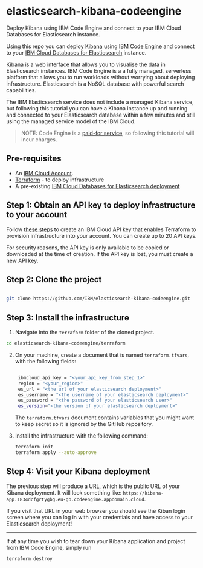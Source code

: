 # elasticsearch-kibana-codeengine
Deploy Kibana using IBM Code Engine and connect to your IBM Cloud Databases for Elasticsearch instance.

Using this repo you can deploy [Kibana](https://www.elastic.co/kibana) using [IBM Code Engine](https://www.ibm.com/products/code-engine) and connect to your [IBM Cloud Databases for Elasticsearch](https://www.ibm.com/products/databases-for-elasticsearch) instance.

Kibana is a web interface that allows you to visualise the data in Elasticsearch instances. 
IBM Code Engine is a a fully managed, serverless platform that allows you to run workloads without worrying about deploying infrastructure.
Elasticsearch is a NoSQL database with powerful search capabilities.

The IBM Elasticsearch service does not include a managed Kibana service, but following this tutorial you can have a Kibana instance up and running and connected to your Elasticsearch database within a few minutes and still using the managed service model of the IBM Cloud.

> NOTE: Code Engine is a [paid-for service](https://cloud.ibm.com/docs/codeengine?topic=codeengine-pricing), so following this tutorial will incur charges.

## Pre-requisites

- An [IBM Cloud Account](https://cloud.ibm.com/registration).
- [Terraform](https://www.terraform.io/) - to deploy infrastructure
- A pre-existing [IBM Cloud Databases for Elasticsearch deployment](https://cloud.ibm.com/databases/databases-for-elasticsearch/create)



## Step 1: Obtain an API key to deploy infrastructure to your account


Follow [these steps](https://cloud.ibm.com/docs/account?topic=account-userapikey&interface=ui#create_user_key) to create an IBM Cloud API key that enables Terraform to provision infrastructure into your account. You can create up to 20 API keys.

For security reasons, the API key is only available to be copied or downloaded at the time of creation. If the API key is lost, you must create a new API key.

## Step 2: Clone the project

```sh

git clone https://github.com/IBM/elasticsearch-kibana-codeengine.git

```

## Step 3: Install the infrastructure

1. Navigate into the `terraform` folder of the cloned project.

```sh
cd elasticsearch-kibana-codeengine/terraform
```

2. On your machine, create a document that is named `terraform.tfvars`, with the following fields:

   ```sh

    ibmcloud_api_key = "<your_api_key_from_step_1>"
    region = "<your_region>"
    es_url = "<the url of your elasticsearch deployment>"
    es_username = "<the username of your elasticsearch deployment>"
    es_password = "<the password of your elasticsearch user>"
    es_version="<the version of your elasticsearch deployment>"

   ```

   The `terraform.tfvars` document contains variables that you might want to keep secret so it is ignored by the GitHub repository.

3. Install the infrastructure with the following command:

   ```sh
   terraform init 
   terraform apply --auto-approve
   ```

## Step 4: Visit your Kibana deployment

The previous step will produce a URL, which is the public URL of your Kibana deployment. It will look something like: `https://kibana-app.1834dcfgrtygbg.eu-gb.codeengine.appdomain.cloud`. 

If you visit that URL in your web browser you should see the Kiban login screen where you can log in with your credentials and have access to your Elasticsearch deployment!

--------------------

If at any time you wish to tear down your Kibana application and project from IBM Code Engine, simply run

```sh
terraform destroy
```
